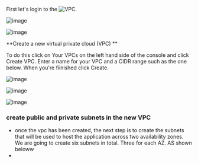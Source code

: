 First let's login to the ![VPC](www.aws.com/vpc/home).

![image](https://user-images.githubusercontent.com/89054489/229305748-556ea637-37bc-4c6a-8927-a6b8299e69b8.png)

![image](https://user-images.githubusercontent.com/89054489/229305800-a538b757-06fb-492f-af50-b5db8ac2369d.png)

**Create a new virtual private cloud (VPC) **

To do this click on Your VPCs on the left hand side of the console and click Create VPC. Enter a name for your VPC and a CIDR range such as the one below. When you're fiinished click Create.

![image](https://user-images.githubusercontent.com/89054489/229306150-2e534814-3ecc-490e-ac8b-084b11b50701.png)

![image](https://user-images.githubusercontent.com/89054489/229306291-e656cc88-499b-4b3a-8343-5f4721895874.png)

![image](https://user-images.githubusercontent.com/89054489/229306403-b0d9ac77-6b03-44ce-ad63-02f910255a9d.png)

### create public and private subnets in the new VPC

- once the vpc has been created, the next step is to create the subnets that will be used to host the application across two availability zones. We are going to create six subnets in total. Three for each AZ. AS shown beloww
- 
